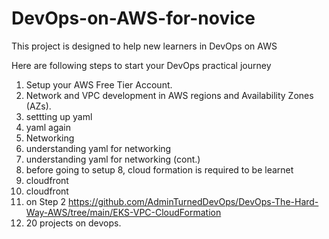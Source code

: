 # DevOps-on-AWS-for-novice
This project is designed to help new learners in DevOps on AWS

Here are following steps to start your DevOps practical journey
1. Setup your AWS Free Tier Account.
2. Network and VPC development in AWS regions and Availability Zones (AZs).
3. settting up yaml
4. yaml again
5. Networking
6. understanding yaml for networking
7. understanding yaml for networking (cont.)
8. before going to setup 8, cloud formation is required to be learnet
9. cloudfront
10. cloudfront
11. on Step 2 https://github.com/AdminTurnedDevOps/DevOps-The-Hard-Way-AWS/tree/main/EKS-VPC-CloudFormation
12. 20 projects on devops.


